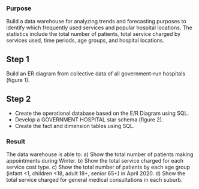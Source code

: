 ### Purpose
Build a data warehouse for analyzing trends and forecasting purposes to identify which frequently used services and popular hospital locations. The statistics include the total number of patients, total service charged by services used, time periods, age groups, and hospital locations.

## Step 1
Build an ER diagram from collective data of all government-run hospitals (figure 1).

## Step 2
- Create the operational database based on the E/R Diagram using SQL.
- Develop a GOVERNMENT HOSPITAL star schema (figure 2).
- Create the fact and dimension tables using SQL.

### Result
The data warehouse is able to:
a) Show the total number of patients making appointments during Winter.
b) Show the total service charged for each service cost type.
c) Show the total number of patients by each age group (infant <1, children <18, adult 18+,
senior 65+) in April 2020.
d) Show the total service charged for general medical consultations in each suburb.





